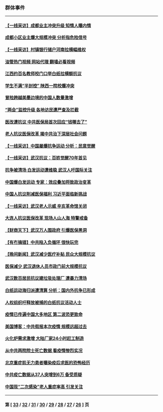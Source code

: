 ### 群体事件
---
#### [【一线采访】成都业主冲突升级 知情人曝内情](../../pages/ncid279/n13965289.md?04160445) 
#### [成都小区业主爆大规模冲突 分析指危险信号](../../pages/ncid279/n13964520.md?04160445) 
#### [【一线采访】村镇银行储户河南拉横幅维权](../../pages/ncid279/n13964555.md?04160445) 
#### [油管热门视频 网站代理 翻墙必看视频](http://138.2.39.72:81/youtube.html?epic-marker?04160445)
#### [江西约百名教师校门口举白纸拉横额抗议](../../pages/ncid279/n13958579.md?04160445) 
#### [学生不满“半封控” 陕西一院校爆冲突](../../pages/ncid279/n13946647.md?04160445) 
#### [冒险跨越美墨边境的中国人数量激增](../../pages/ncid279/n13946742.md?04160445) 
#### [“两会”监控升级 各地访民遭严查及拦截](../../pages/ncid279/n13942702.md?04160445) 
#### [医改遭抗议 中共医保局首次回应“钱哪去了”](../../pages/ncid279/n13938290.md?04160445) 
#### [老人抗议医保改革 揭中共治下深层社会问题](../../pages/ncid279/n13934963.md?04160445) 
#### [【一线采访】中国屡爆抗争运动 分析：民意觉醒](../../pages/ncid279/n13934024.md?04160445) 
#### [【一线采访】武汉抗议：百姓觉醒70年首见](../../pages/ncid279/n13931265.md?04160445) 
#### [抗争被清场 白发运动遭维稳 武汉人吁国际关注](../../pages/ncid279/n13931147.md?04160445) 
#### [中国爆白发运动 专家：效应叠加将致政治变革](../../pages/ncid279/n13931004.md?04160445) 
#### [中国人抗议削减医保福利 习近平面临新挑战](../../pages/ncid279/n13930530.md?04160445) 
#### [【一线采访】武汉老人示威 辛亥革命馆关闭](../../pages/ncid279/n13930368.md?04160445) 
#### [大连人抗议医保改革 现场人山人海 特警戒备](../../pages/ncid279/n13930248.md?04160445) 
#### [【财商天下】武汉万人围政府 引爆医保黑洞](../../pages/ncid279/n13927281.md?04160445) 
#### [【有冇搞错】中共陷入负循环 很快玩完](../../pages/ncid279/n13926140.md?04160445) 
#### [【晚间新闻】武汉减少医疗补贴 民众大规模抗议](../../pages/ncid279/n13925524.md?04160445) 
#### [医保减少 武汉退休人员市政门前大规模抗议](../../pages/ncid279/n13925389.md?04160445) 
#### [武汉数百居民抗议建垃圾处理厂 遭暴力清场](../../pages/ncid279/n13922269.md?04160445) 
#### [白纸运动海归派遭清算 分析：国内外抗争已形成](../../pages/ncid279/n13919416.md?04160445) 
#### [人权组织吁释放被捕的白纸抗议活动人士](../../pages/ncid279/n13917517.md?04160445) 
#### [疫情已传遍中国大多地区 第二波恐更致命](../../pages/ncid279/n13914332.md?04160445) 
#### [美国博客：中共假报本次疫情 规模远超过去](../../pages/ncid279/n13912604.md?04160445) 
#### [火化炉需求激增 大陆厂家24小时赶工制造](../../pages/ncid279/n13912205.md?04160445) 
#### [从中共两院院士死亡数据 看疫情惨烈实况](../../pages/ncid279/n13910619.md?04160445) 
#### [北京重症肌无力患者曝染疫后求医的恐怖经历](../../pages/ncid279/n13909480.md?04160445) 
#### [中共疫亡数据从37人突增到6万 备受质疑](../../pages/ncid279/n13907051.md?04160445) 
#### [中国现“二次感染”老人重症率高 引发关注](../../pages/ncid279/n13906493.md?04160445) 

---
#### 第 [ [33](./33.md?04160445) / [32](./32.md?04160445) / [31](./31.md?04160445) / [30](./30.md?04160445) / [29](./29.md?04160445) / [28](./28.md?04160445) / [27](./27.md?04160445) / [26](./26.md?04160445) ] 页
